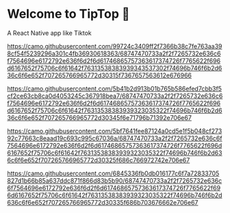 # Welcome to TipTop 👋
A React Native app like Tiktok

https://camo.githubusercontent.com/99724c3409ff2f7366b38c7fe763aa398cf54f5239296a301c4fb36930618363/68747470733a2f2f7265732e636c6f7564696e6172792e636f6d2f6d61746865757363617374726f7765622f696d6167652f75706c6f61642f76313538383939343537302f74696b746f6b2d636c6f6e652f707265766965772d30315f7367657563612e676966

https://camo.githubusercontent.com/5b41b2d913b01b765b586efed7cbb3f5cf2ce63cb8ca0d4053245c367918bea7/68747470733a2f2f7265732e636c6f7564696e6172792e636f6d2f6d61746865757363617374726f7765622f696d6167652f75706c6f61642f76313538383939323035322f74696b746f6b2d636c6f6e652f707265766965772d30345f6e71796b71392e706e67

https://camo.githubusercontent.com/5bf7641fee87124a0cd5e1f5b048cf27392c77663c8eaad19c693c995c67036a/68747470733a2f2f7265732e636c6f7564696e6172792e636f6d2f6d61746865757363617374726f7765622f696d6167652f75706c6f61642f76313538383939323035322f74696b746f6b2d636c6f6e652f707265766965772d30325f686c766972742e706e67

https://camo.githubusercontent.com/6845336fb0db016177c6f7a72833705827d1b66b85a637ddc871f866d83b5b90/68747470733a2f2f7265732e636c6f7564696e6172792e636f6d2f6d61746865757363617374726f7765622f696d6167652f75706c6f61642f76313538383939323035322f74696b746f6b2d636c6f6e652f707265766965772d30335f686b703676662e706e67
